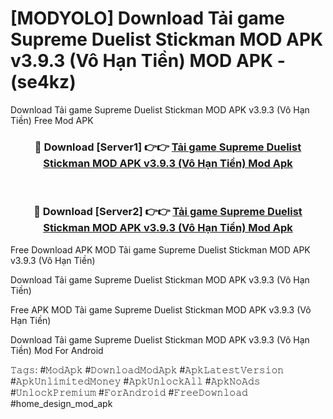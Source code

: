 # [MODYOLO] Download Tải game Supreme Duelist Stickman MOD APK v3.9.3 (Vô Hạn Tiền) MOD APK - (se4kz)
Download Tải game Supreme Duelist Stickman MOD APK v3.9.3 (Vô Hạn Tiền) Free Mod APK

<div align="center">
<h3>🔴 Download [Server1] 👉👉 <a href="https://apk-comot.site?title=Tải_game_Supreme_Duelist_Stickman_MOD_APK_v3.9.3_(Vô_Hạn_Tiền)">Tải game Supreme Duelist Stickman MOD APK v3.9.3 (Vô Hạn Tiền) Mod Apk</a></h3><br>

<h3>🔴 Download [Server2] 👉👉 <a href="https://apk-comot.site?title=Tải_game_Supreme_Duelist_Stickman_MOD_APK_v3.9.3_(Vô_Hạn_Tiền)">Tải game Supreme Duelist Stickman MOD APK v3.9.3 (Vô Hạn Tiền) Mod Apk</a></h3>
</div>


Free Download APK MOD Tải game Supreme Duelist Stickman MOD APK v3.9.3 (Vô Hạn Tiền)

Download Tải game Supreme Duelist Stickman MOD APK v3.9.3 (Vô Hạn Tiền) 

Free APK MOD Tải game Supreme Duelist Stickman MOD APK v3.9.3 (Vô Hạn Tiền) 

Download Tải game Supreme Duelist Stickman MOD APK v3.9.3 (Vô Hạn Tiền) Mod For Android

𝚃𝚊𝚐𝚜: #𝙼𝚘𝚍𝙰𝚙𝚔 #𝙳𝚘𝚠𝚗𝚕𝚘𝚊𝚍𝙼𝚘𝚍𝙰𝚙𝚔 #𝙰𝚙𝚔𝙻𝚊𝚝𝚎𝚜𝚝𝚅𝚎𝚛𝚜𝚒𝚘𝚗 #𝙰𝚙𝚔𝚄𝚗𝚕𝚒𝚖𝚒𝚝𝚎𝚍𝙼𝚘𝚗𝚎𝚢 #𝙰𝚙𝚔𝚄𝚗𝚕𝚘𝚌𝚔𝙰𝚕𝚕 #𝙰𝚙𝚔𝙽𝚘𝙰𝚍𝚜 #𝚄𝚗𝚕𝚘𝚌𝚔𝙿𝚛𝚎𝚖𝚒𝚞𝚖 #𝙵𝚘𝚛𝙰𝚗𝚍𝚛𝚘𝚒𝚍 #𝙵𝚛𝚎𝚎𝙳𝚘𝚠𝚗𝚕𝚘𝚊𝚍 #home_design_mod_apk
